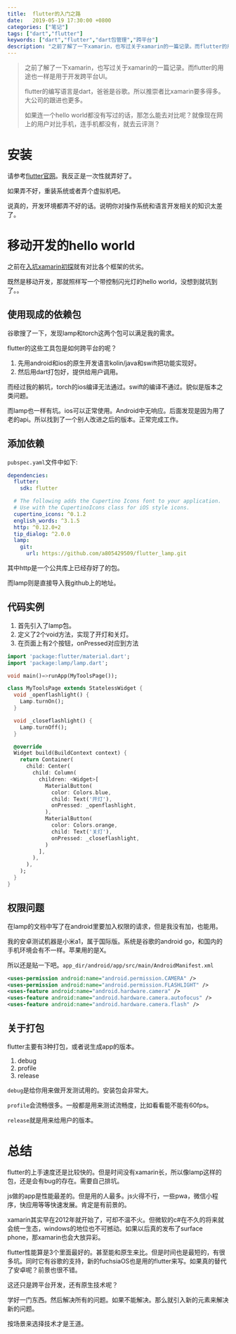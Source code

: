 ```yaml
---
title:  flutter的入门之路
date:   2019-05-19 17:30:00 +0800
categories: ["笔记"]
tags: ["dart","flutter"]
keywords: ["dart","flutter","dart包管理","跨平台"]
description: "之前了解了一下xamarin，也写过关于xamarin的一篇记录。而flutter的用途也一样是用于开发跨平台UI。flutter的编写语言是dart，爸爸是谷歌。所以推崇者比xamarin要多得多。大公司的跟进也更多。如果连一个hello world都没有写过的话，那怎么能去对比呢？就像现在网上的用户对比手机，连手机都没有，就去云评测？"
---
```



> 之前了解了一下xamarin，也写过关于xamarin的一篇记录。而flutter的用途也一样是用于开发跨平台UI。
> 
> flutter的编写语言是dart，爸爸是谷歌。所以推崇者比xamarin要多得多。大公司的跟进也更多。
> 
> 如果连一个hello world都没有写过的话，那怎么能去对比呢？就像现在网上的用户对比手机，连手机都没有，就去云评测？

安装
===

请参考[flutter官网](flutter.dev)。我反正是一次性就弄好了。

如果弄不好，重装系统或者弄个虚拟机吧。

说真的，开发环境都弄不好的话。说明你对操作系统和语言开发相关的知识太差了。


移动开发的hello world
===

之前在[入坑xamarin初探](https://kentxxq.com/contents/%E5%85%A5%E5%9D%91xamarin%E5%88%9D%E6%8E%A2/)就有对比各个框架的优劣。

既然是移动开发，那就照样写一个带控制闪光灯的hello world，没想到就坑到了。。

使用现成的依赖包
---

谷歌搜了一下，发现lamp和torch这两个包可以满足我的需求。

flutter的这些工具包是如何跨平台的呢？

1. 先用android和ios的原生开发语言kolin/java和swift把功能实现好。
2. 然后用dart打包好，提供给用户调用。

而经过我的躺坑，torch的ios编译无法通过。swift的编译不通过。貌似是版本之类问题。

而lamp也一样有坑。ios可以正常使用。Android中无响应。后面发现是因为用了老的api。所以找到了一个别人改进之后的版本。正常完成工作。

添加依赖
---
`pubspec.yaml`文件中如下:

```yml
dependencies:
  flutter:
    sdk: flutter

  # The following adds the Cupertino Icons font to your application.
  # Use with the CupertinoIcons class for iOS style icons.
  cupertino_icons: ^0.1.2
  english_words: ^3.1.5 
  http: ^0.12.0+2
  tip_dialog: ^2.0.0
  lamp:
    git: 
      url: https://github.com/a805429509/flutter_lamp.git
```

其中http是一个公共库上已经存好了的包。

而lamp则是直接导入我github上的地址。

代码实例
---

1. 首先引入了lamp包。
2. 定义了2个void方法，实现了开灯和关灯。
3. 在页面上有2个按钮，onPressed对应到方法

```dart
import 'package:flutter/material.dart';
import 'package:lamp/lamp.dart';

void main()=>runApp(MyToolsPage());

class MyToolsPage extends StatelessWidget {
  void _openflashlight() {
    Lamp.turnOn();
  }

  void _closeflashlight() {
    Lamp.turnOff();
  }

  @override
  Widget build(BuildContext context) {
    return Container(
      child: Center(
        child: Column(
          children: <Widget>[
            MaterialButton(
              color: Colors.blue,
              child: Text('开灯'),
              onPressed: _openflashlight,
            ),
            MaterialButton(
              color: Colors.orange,
              child: Text('关灯'),
              onPressed: _closeflashlight,
            )
          ],
        ),
      ),
    );
  }
}

```

权限问题
---
在lamp的文档中写了在android里要加入权限的请求，但是我没有加，也能用。

我的安卓测试机器是小米a1，属于国际版。系统是谷歌的android go，和国内的手机环境会有不一样。苹果用的是X。

所以还是贴一下吧。`app_dir/android/app/src/main/AndroidManifest.xml`

```xml
<uses-permission android:name="android.permission.CAMERA" />
<uses-permission android:name="android.permission.FLASHLIGHT" />
<uses-feature android:name="android.hardware.camera" />
<uses-feature android:name="android.hardware.camera.autofocus" />
<uses-feature android:name="android.hardware.camera.flash" />
```

关于打包
---

flutter主要有3种打包，或者说生成app的版本。

1. debug
2. profile
3. release

`debug`是给你用来做开发测试用的。安装包会非常大。

`profile`会流畅很多。一般都是用来测试流畅度，比如看看能不能有60fps。

`release`就是用来给用户的版本。

总结
===
flutter的上手速度还是比较快的。但是时间没有xamarin长，所以像lamp这样的包，还是会有bug的存在。需要自己排坑。

js做的app是性能最差的。但是用的人最多。js火得不行，一些pwa，微信小程序，快应用等等快速发展。肯定是有前景的。

xamarin其实早在2012年就开始了，可却不温不火。但微软的c#在不久的将来就会统一生态，windows的地位也不可撼动。如果以后真的发布了surface phone，那xamarin也会大放异彩。

flutter性能算是3个里面最好的。甚至能和原生来比。但是时间也是最短的，有很多坑。同时它有谷歌的支持，新的fuchsiaOS也是用的flutter来写。如果真的替代了安卓呢？前景也很不错。

这还只是跨平台开发，还有原生技术呢？

学好一门东西。然后解决所有的问题。如果不能解决。那么就引入新的元素来解决新的问题。

按场景来选择技术才是王道。

